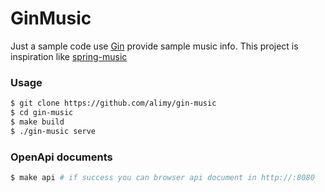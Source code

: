 # GinMusic
Just a sample code use [Gin](https://github.com/gin-gonic/gin) provide sample music info.
This project is inspiration like [spring-music](https://github.com/cloudfoundry-samples/spring-music)

### Usage
```bash
$ git clone https://github.com/alimy/gin-music
$ cd gin-music
$ make build
$ ./gin-music serve
```

### OpenApi documents
```bash
$ make api # if success you can browser api document in http://:8080
```